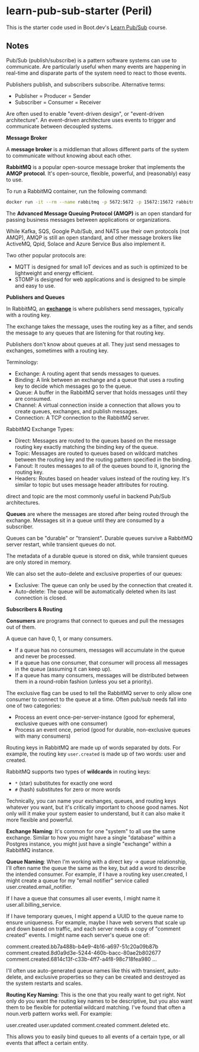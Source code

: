 # learn-pub-sub-starter (Peril)

This is the starter code used in Boot.dev's [Learn Pub/Sub](https://learn.boot.dev/learn-pub-sub) course.

## Notes

Pub/Sub (publish/subscribe) is a pattern software systems can use to communicate. Are particularly useful when many events are happening in real-time and disparate parts of the system need to react to those events.

Publishers publish, and subscribers subscribe. Alternative terms:

- Publisher = Producer = Sender
- Subscriber = Consumer = Receiver

Are often used to enable "event-driven design", or "event-driven architecture". An event-driven architecture uses events to trigger and communicate between decoupled systems.

**Message Broker**

A **message broker** is a middleman that allows different parts of the system to communicate without knowing about each other.

**RabbitMQ** is a popular open-source message broker that implements the **AMQP protocol**. It's open-source, flexible, powerful, and (reasonably) easy to use.

To run a RabbitMQ container, run the following command:

```bash
docker run -it --rm --name rabbitmq -p 5672:5672 -p 15672:15672 rabbitmq:3.13-management
```

The **Advanced Message Queuing Protocol (AMQP)** is an open standard for passing business messages between applications or organizations.

While Kafka, SQS, Google Pub/Sub, and NATS use their own protocols (not AMQP), AMQP is still an open standard, and other message brokers like ActiveMQ, Qpid, Solace and Azure Service Bus also implement it.

Two other popular protocols are:

- MQTT is designed for small IoT devices and as such is optimized to be lightweight and energy efficient.
- STOMP is designed for web applications and is designed to be simple and easy to use.

**Publishers and Queues**

In RabbitMQ, an [**exchange**](https://www.rabbitmq.com/tutorials/amqp-concepts#exchanges) is where publishers send messages, typically with a routing key.

The exchange takes the message, uses the routing key as a filter, and sends the message to any queues that are listening for that routing key.

Publishers don't know about queues at all. They just send messages to exchanges, sometimes with a routing key.

Terminology:

- Exchange: A routing agent that sends messages to queues.
- Binding: A link between an exchange and a queue that uses a routing key to decide which messages go to the queue.
- Queue: A buffer in the RabbitMQ server that holds messages until they are consumed.
- Channel: A virtual connection inside a connection that allows you to create queues, exchanges, and publish messages.
- Connection: A TCP connection to the RabbitMQ server.

RabbitMQ Exchange Types:

- Direct: Messages are routed to the queues based on the message routing key exactly matching the binding key of the queue.
- Topic: Messages are routed to queues based on wildcard matches between the routing key and the routing pattern specified in the binding.
- Fanout: It routes messages to all of the queues bound to it, ignoring the routing key.
- Headers: Routes based on header values instead of the routing key. It's similar to topic but uses message header attributes for routing.

direct and topic are the most commonly useful in backend Pub/Sub architectures.

**Queues** are where the messages are stored after being routed through the exchange. Messages sit in a queue until they are consumed by a subscriber.

Queues can be "durable" or "transient". Durable queues survive a RabbitMQ server restart, while transient queues do not.

The metadata of a durable queue is stored on disk, while transient queues are only stored in memory.

We can also set the auto-delete and exclusive properties of our queues:

- Exclusive: The queue can only be used by the connection that created it.
- Auto-delete: The queue will be automatically deleted when its last connection is closed.

**Subscribers & Routing**

**Consumers** are programs that connect to queues and pull the messages out of them.

A queue can have 0, 1, or many consumers.

- If a queue has no consumers, messages will accumulate in the queue and never be processed.
- If a queue has one consumer, that consumer will process all messages in the queue (assuming it can keep up).
- If a queue has many consumers, messages will be distributed between them in a round-robin fashion (unless you set a priority).

The exclusive flag can be used to tell the RabbitMQ server to only allow one consumer to connect to the queue at a time. Often pub/sub needs fall into one of two categories:

- Process an event once-per-server-instance (good for ephemeral, exclusive queues with one consumer)
- Process an event once, period (good for durable, non-exclusive queues with many consumers)

Routing keys in RabbitMQ are made up of words separated by dots. For example, the routing key `user.created` is made up of two words: user and created.

RabbitMQ supports two types of **wildcards** in routing keys:

- `*` (star) substitutes for exactly one word
- `#` (hash) substitutes for zero or more words

Technically, you can name your exchanges, queues, and routing keys whatever you want, but it's critically important to choose good names. Not only will it make your system easier to understand, but it can also make it more flexible and powerful.

**Exchange Naming**: It's common for one "system" to all use the same exchange. Similar to how you might have a single "database" within a Postgres instance, you might just have a single "exchange" within a RabbitMQ instance.

**Queue Naming**: When I'm working with a direct key -> queue relationship, I'll often name the queue the same as the key, but add a word to describe the intended consumer. For example, if I have a routing key user.created, I might create a queue for my "email notifier" service called user.created.email_notifier.

If I have a queue that consumes all user events, I might name it user.all.billing_service.

If I have temporary queues, I might append a UUID to the queue name to ensure uniqueness. For example, maybe I have web servers that scale up and down based on traffic, and each server needs a copy of "comment created" events. I might name each server's queue one of:

comment.created.bb7a488b-b4e9-4b16-a697-51c20a09b87b
comment.created.8d0a9d3e-5244-460b-bacc-80ae2b802677
comment.created.6814c13f-c33b-4ff7-a4f8-98c718fea980
...

I'll often use auto-generated queue names like this with transient, auto-delete, and exclusive properties so they can be created and destroyed as the system restarts and scales.

**Routing Key Naming**: This is the one that you really want to get right. Not only do you want the routing key names to be descriptive, but you also want them to be flexible for potential wildcard matching. I've found that often a noun.verb pattern works well. For example:

user.created
user.updated
comment.created
comment.deleted
etc.

This allows you to easily bind queues to all events of a certain type, or all events that affect a certain entity.
